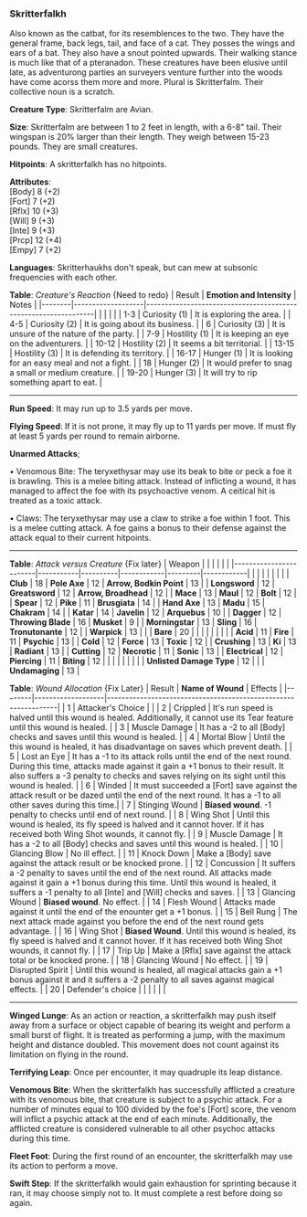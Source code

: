 ### Skritterfalkh
Also known as the catbat, for its resemblences to the two. They have the general frame, back legs, tail, and face of a cat. They posses the wings and ears of a bat. They also have a snout pointed upwards. Their walking stance is much like that of a pteranadon. These creatures have been elusive until late, as adventurong parties an surveyers venture further into the woods have come acorss them more and more. Plural is Skritterfalm. Their collective noun is a scratch.

**Creature Type**: Skritterfalm are Avian.

**Size**: Skritterfalm are between 1 to 2 feet in length, with a 6-8" tail. Their wingspan is 20% larger than their length. They weigh between 15-23 pounds. They are small creatures.

**Hitpoints**: A skritterfalkh has no hitpoints.

**Attributes**:  
[Body] 8 (+2)  
[Fort] 7 (+2)  
[Rflx] 10 (+3)  
[Will] 9 (+3)  
[Inte] 9 (+3)  
[Prcp] 12 (+4)  
[Empy] 7 (+2)  

**Languages**: Skritterhaukhs don't speak, but can mew at subsonic frequencies with each other.

**Table**: *Creature's Reaction* {Need to redo}
| Result | **Emotion and Intensity** | Notes        |
|--------|-------------------|----------------------------------------------------------------|
|        |                                                |                                   |
|   1-3  | Curiosity (1) | It is exploring the area. |
|   4-5  | Curiosity (2) | It is going about its business. |
|    6   | Curiosity (3) | It is unsure of the nature of the party. |
|   7-9  | Hostility (1) | It is keeping an eye on the adventurers. |
|  10-12 | Hostility (2) | It seems a bit territorial. |
|  13-15 | Hostility (3) | It is defending its territory. |
|  16-17 | Hunger (1)    | It is looking for an easy meal and not a fight. |
|   18   | Hunger (2)    | It would prefer to snag a small or medium creature. |
|  19-20 | Hunger (3)    | It will try to rip something apart to eat. |

-----

**Run Speed**: It may run up to 3.5 yards per move.

**Flying Speed**: If it is not prone, it may fly up to 11 yards per move. If must fly at least 5 yards per round to remain airborne.

**Unarmed Attacks**;

 • Venomous Bite: The teryxethysar may use its beak to bite or peck a foe it is brawling. This is a melee biting attack. Instead of inflicting a wound, it has managed to affect the foe with its psychoactive venom. A ceitical hit is treated as a toxic attack.

 • Claws: The teryxethysar may use a claw to strike a foe within 1 foot. This is a melee cutting attack. A foe gains a bonus to their defense against the attack equal to their current hitpoints.

-----

**Table**: *Attack versus Creature* {Fix later}
| Weapon                 |          |            |         |            |         |
|------------------------|-----------|----------|------------|---------|------------|
|                        |          |            |         |            |         |
| **Club**                   | 18     | **Pole Axe**         | 12     | **Arrow, Bodkin Point**    | 13    |
| **Longsword**              | 12     | **Greatsword**       | 12     | **Arrow, Broadhead**       | 12    |
| **Mace**                   | 13     | **Maul**             | 12    | **Bolt** | 12    |
| **Spear**                  | 12     | **Pike**             | 11     | **Brusgiata** | 14     |
| **Hand Axe**               | 13     | **Madu**             | 15     | **Chakram** | 14    |
| **Katar**                  | 14     | **Javelin**          | 12    | **Arquebus** | 10    |
| **Dagger**                 | 12     | **Throwing Blade**   | 16   | **Musket** |  9    |
| **Morningstar**            | 13     | **Sling**            | 16    | **Tronutonante** | 12    |
| **Warpick**                | 13     |              |         |  **Bare** |   20  |
|                        |           |          |            |         |            |
| **Acid**                   | 11     | **Fire** | 11     | **Psychic** | 13     |
| **Cold**                   | 12     | **Force** | 13     | **Toxic**  | 12     |
| **Crushing**               | 13     | **Ki** | 13     | **Radiant** | 13     |
| **Cutting**                | 12     | **Necrotic** | 11     | **Sonic** | 13    |
| **Electrical**             | 12     | **Piercing** | 11     | **Biting** | 12    |
|                        |           |          |            |         |            |
| **Unlisted Damage Type** | 12 |    |     | **Undamaging** | 13 |

**Table**: *Wound Allocation* {Fix Later}
| Result | **Name of Wound** | Effects                                                        |
|--------|-------------------|----------------------------------------------------------------|
|   1    | Attacker's Choice |                                                                |
|   2    | Crippled          | It's run speed is halved until this wound is healed. Additionally, it cannot use its Tear feature until this wound is healed.      |
|   3    | Muscle Damage     | It has a -2 to all [Body] checks and saves until this wound is healed. |
|   4    | Mortal Blow       | Until the this wound is healed, it has disadvantage on saves which prevent death. |
|   5    | Lost an Eye       | It has a -1 to its attack rolls until the end of the next round. During this time, attacks made against it gain a +1 bonus to their result. It also suffers a -3 penalty to checks and saves relying on its sight until this wound is healed. |
|   6    | Winded            | It must succeeded a [Fort] save against the attack result or be dazed until the end of the next round. It has a -1 to all other saves during this time.|
|   7    | Stinging Wound    | **Biased wound**. -1 penalty to checks until end of next round. |
|   8    | Wing Shot         | Until this wound is healed, its fly speed is halved and it cannot hover. If it has received both Wing Shot wounds, it cannot fly. |
|   9    | Muscle Damage     | It has a -2 to all [Body] checks and saves until this wound is healed. |
|   10   | Glancing Blow     | No ill effect. |
|   11   | Knock Down        | Make a [Body] save against the attack result or be knocked prone. |
|   12   | Concussion        | It suffers a -2 penalty to saves until the end of the next round. All attacks made against it gain a +1 bonus during this time. Until this wound is healed, it suffers a -1 penalty to all [Inte] and [Will] checks and saves. |
|   13   | Glancing Wound    | **Biased wound**. No effect. |
|   14   | Flesh Wound       | Attacks made against it until the end of the enounter get a +1 bonus. |
|   15   | Bell Rung         | The next attack made against you before the end of the next round gets advantage.  |
|   16   | Wing Shot         | **Biased Wound**. Until this wound is healed, its fly speed is halved and it cannot hover. If it has received both Wing Shot wounds, it cannot fly. |
|   17   | Trip Up           | Make a [Rflx] save against the attack total or be knocked prone.                                  |
|   18   | Glancing Wound    | No effect. |
|   19   | Disrupted Spirit  | Until this wound is healed, all magical attacks gain a +1 bonus against it and it suffers a -2 penalty to all saves against magical effects. |
|   20   | Defender's choice |                                   |
|        |                                                |                                   |

-----

**Winged Lunge**: As an action or reaction, a skritterfalkh may push itself away from a surface or object capable of bearing its weight and perform a small burst of flight. It is treated as performing a jump, with the maximum height and distance doubled. This movement does not count against its limitation on flying in the round.

**Terrifying Leap**: Once per encounter, it may quadruple its leap distance.

**Venomous Bite**: When the skritterfalkh has successfully afflicted a creature with its venomous bite, that creature is subject to a psychic attack. For a number of minutes equal to 100 divided by the foe's [Fort] score, the venom will inflict a psychic attack at the end of each minute. Additionally, the afflicted creature is considered vulnerable to all other psychoc attacks during this time.

**Fleet Foot**: During the first round of an encounter, the skritterfalkh may use its action to perform a move.

**Swift Step**: If the skritterfalkh would gain exhaustion for sprinting because it ran, it may choose simply not to. It must complete a rest before doing so again.
